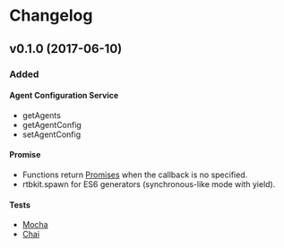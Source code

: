 
# Changelog

## v0.1.0 (2017-06-10)  
### Added
#### Agent Configuration Service
* getAgents
* getAgentConfig
* setAgentConfig

#### Promise
* Functions return [Promises] when the callback is no specified.
* rtbkit.spawn for ES6 generators (synchronous-like mode with yield).

#### Tests
* [Mocha]
* [Chai]


[Promises]: https://developer.mozilla.org/en/docs/Web/JavaScript/Reference/Global_Objects/Promise
[Mocha]: https://mochajs.org/
[Chai]: http://chaijs.com/